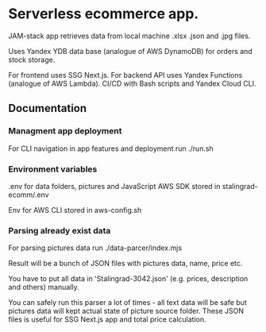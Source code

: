 # Serverless ecommerce app.

JAM-stack app retrieves data from local machine .xlsx .json and .jpg files.

Uses Yandex YDB data base (analogue of AWS DynamoDB) for orders and stock storage. 

For frontend uses SSG Next.js. For backend API uses Yandex Functions (analogue of AWS Lambda).
CI/CD with Bash scripts and Yandex Cloud CLI.

## Documentation

### Managment app deployment

For CLI navigation in app features and deployment run ./run.sh

### Environment variables

.env for data folders, pictures and JavaScript AWS SDK stored in stalingrad-ecomm/.env

Env for AWS CLI stored in aws-config.sh

### Parsing already exist data

For parsing pictures data run ./data-parcer/index.mjs

Result will be a bunch of JSON files with pictures data, name, price etc. 

You have to put all data in 'Stalingrad-3042.json' (e.g. prices, description and others) manually.

You can safely run this parser a lot of times - all text data will be safe but pictures data will kept actual state of picture source folder.
These JSON files is useful for SSG Next.js app and total price calculation.